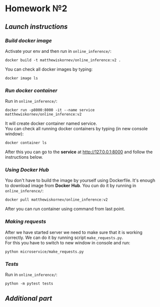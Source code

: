 **Homework №2**
==============================

## *Launch instructions*

### ***Build docker image***
Activate your env and then run in `online_inference/`:
~~~
docker build -t matthewiskornev/online_inference:v2 .
~~~
You can check all docker images by typing:
~~~
docker image ls
~~~


### ***Run docker container***
Run in `online_inference/`:
~~~
docker run -p8000:8000 -it --name service matthewiskornev/online_inference:v2
~~~
It will create docker container named service. <br />
You can check all running docker containers by typing (in new console window):
~~~
docker container ls
~~~
After this you can go to the __service__ at http://127.0.0.1:8000 and follow the instructions below.

### ***Using Docker Hub***
You don't have to build the image by yourself using Dockerfile. It's enough to download image from
__Docker__ __Hub__.
You cun do it by running in `online_inference/`:
~~~
docker pull matthewiskornev/online_inference:v2
~~~
After you can run container using command from last point.

### ***Making requests***
After we have started server we need to make sure that it is working correctly.
We can do it by running script `make_requests.py`. <br />
For this you have to switch to new window in console and run:
~~~
python microservice/make_requests.py
~~~

### ***Tests***
Run in `online_inference/`:
~~~
python -m pytest tests
~~~


## *Additional part*